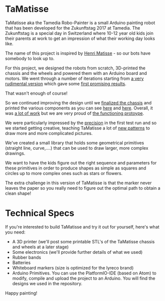 #  TaMatisse

TaMatisse aka the Tamedia Robo-Painter is a small Arduino painting robot that has been developed for the Zukunftstag 2017 at Tamedia.
The Zukunftstag is a special day in Switzerland where 10-12 year old kids join their parents at work to get an impression of what their working day looks like.

The name of this project is inspired by [Henri Matisse](https://en.wikipedia.org/wiki/Henri_Matisse) - so our bots have somebody to look up to.

For this project, we designed the robots from scratch, 3D-printed the chassis and the wheels and powered them with an Arduino board and motors. We went through a number of iterations starting from [a very rudimental version](https://drive.google.com/open?id=1XHYLBMp3aTwPATsHcA2afbOtKss3Xp65) which gave some [first promising results](https://drive.google.com/open?id=1dIKPrNfxLv_RLu-L1qv47xOSfsh7SLXa).

That wasn't enough of course!

So we continued improving the design until we [finalized the chassis](https://drive.google.com/open?id=1kGrtJrTfS0Q7jIdkaZlRN-G9279_aEaJ) and printed the various components as you can see [here](https://drive.google.com/open?id=0BwoCo__hMSJ6NEFHOGhoUWRwV2ZKOFBrdkJ0M2RfVTFDbWM0) and [here](https://drive.google.com/open?id=0BwoCo__hMSJ6SFZKb2V2S29RN1BaV2FIQ3VYTy1DRmxQTV9F). Overall, it was [a lot of work](https://drive.google.com/open?id=0BwoCo__hMSJ6SUVaUnR0QjBXb0xCNW9nZUJrU2hhVGdiVzZz) but we are very proud of [the functioning protoype](https://drive.google.com/open?id=0BwoCo__hMSJ6RV90MGFNMHpCRGxlZ05hVXpPWWNkQTBjVlBn).

We were particularly impressed by the [precision](https://drive.google.com/open?id=0BwoCo__hMSJ6eWh6UDM4QzQtRDBOaHNTTVJySDduU3U4T1pR) in the first test run and so we started getting creative, teaching TaMatisse a lot of [new patterns](https://drive.google.com/open?id=1D4qrHpUrIhioHyt2ebI3qsHQg5HWzTjb) to draw more and more complicated pictures.

We've created a small library that holds some geometrical primitives (straight line, curve,....) that can be used to draw larger, more complex drawings.

We want to have the kids figure out the right sequence and parameters for these primitives in order to produce shapes as simple as squares and circles up to more complex ones such as stars or flowers.

The extra challenge in this version of TaMatisse is that the marker never leaves the paper so you really need to figure out the optimal path to obtain a clean shape!

# Technical Specs

If you're interested to build TaMatisse and try it out for yourself, here's what you need:

* A 3D printer (we'll post some printable STL's of the TaMatisse chassis and wheels at a later stage)
* Some electronics (we'll provide further details of what we used)
* Rubber bands
* Batteries
* Whiteboard markers (size is optimized for the lyreco brand)
* Arduino Primitives. You can use the PlatformIO-IDE (based on Atom) to modify, compile and upload the project to an Arduino. You will find the designs we used in the repository.

Happy painting!
